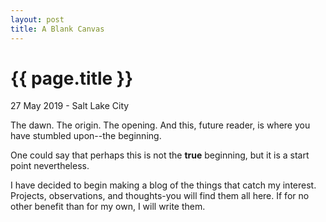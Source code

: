 ```yaml
---
layout: post
title: A Blank Canvas
---
```


{{ page.title }}
================

<p class="meta">27 May 2019 - Salt Lake City</p>

The dawn. The origin. The opening. And this, future reader, is where you have stumbled upon--the beginning.

One could say that perhaps this is not the **true** beginning, but it is a start point nevertheless. 

I have decided to begin making a blog of the things that catch my interest. Projects, observations, and 
thoughts-you will find them all here. If for no other benefit than for my own, I will write them. 